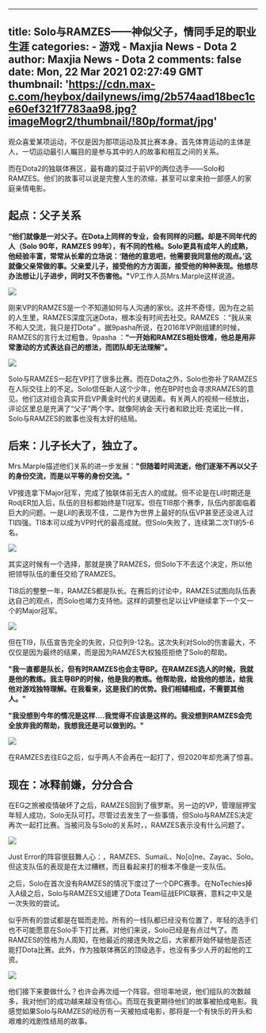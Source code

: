
---
title: Solo与RAMZES——神似父子，情同手足的职业生涯
categories: 
    - 游戏
    - Maxjia News - Dota 2
author: Maxjia News - Dota 2
comments: false
date: Mon, 22 Mar 2021 02:27:49 GMT
thumbnail: 'https://cdn.max-c.com/heybox/dailynews/img/2b574aad18bec1ce60ef321f7783aa98.jpg?imageMogr2/thumbnail/!80p/format/jpg'
---

<div>   
<p>观众喜爱某项运动，不仅是因为那项运动及其比赛本身。首先体育运动的主体是人，一切运动最引人瞩目的是参与其中的人的故事和相互之间的关系。 </p><p>而在Dota2的独联体赛区，最有趣的莫过于前VP的两位选手——Solo和RAMZES。他们的故事可以说是完整人生的浓缩，甚至可以拿来拍一部感人的家庭亲情电影。</p><h2>起点：父子关系</h2><p><b>“他们就像是一对父子。在Dota上同样的专业，会有同样的问题。却是不同年代的人（Solo 90年，RAMZES 99年），有不同的性格。Solo更具有成年人的成熟，他经验丰富，常常从长辈的立场说：‘随他的意思吧，他需要我同意他的观点。’这就像父亲常做的事。父亲爱儿子，接受他的方方面面，接受他的种种表现。他想尽办法想让儿子进步，同时又不伤害他。"</b>VP工作人员Mrs.Marple这样说道。</p><p></p><div class="image-box"><img src="https://cdn.max-c.com/heybox/dailynews/img/2b574aad18bec1ce60ef321f7783aa98.jpg?imageMogr2/thumbnail/!80p/format/jpg" referrerpolicy="no-referrer"></div><p></p><p>刚来VP的RAMZES是一个不知道如何与人沟通的家伙。这并不奇怪，因为在之前的人生里，RAMZES深度沉迷Dota，根本没有时间去社交。RAMZES ：“我从来不和人交流，我只是打Dota” 。据9pasha所说，在2016年VP刚组建的时候，RAMZES的言行太过粗鲁。9pasha ：<b>“一开始和RAMZES相处很难，他总是用非常激动的方式表达自己的想法，而团队却无法理解”。</b></p><p></p><div class="image-box"><img src="https://cdn.max-c.com/heybox/dailynews/img/7b1a2ff026eebeea7ac9769c20dc1a82.png?imageMogr2/thumbnail/!80p/format/jpg" referrerpolicy="no-referrer"></div><p></p><p>Solo与RAMZES一起在VP打了很多比赛。而在Dota之外，Solo也弥补了RAMZES在人际交往上的不足。Solo信任新人这个少年，他在BP时也会寻求RAMZES的意见。他们这对组合真实开启VP黄金时代的关键因素。有关两人的视频一经放出，评论区里总是充满了“父子”两个字。就像阿纳金·天行者和欧比旺·克诺比一样，Solo与RAMZES的故事也没有太好的结局。</p><h2>后来：儿子长大了，独立了。</h2><p>Mrs.Marple描述他们关系的进一步发展：<b>"但随着时间流逝，他们逐渐不再以父子的身份交流，而是以平等的身份交流。"</b></p><p>VP接连拿下Major冠军，完成了独联体前无古人的成就。但不论是在Lil时期还是RodjER加入后，队伍的目标都始终是TI冠军。但在TI8那个赛季，队伍内部面临着巨大的问题。一是Lil的表现不佳，二是作为世界上最好的队伍VP甚至还没进入过TI四强。TI8本可以成为VP时代的最高成就。但Solo失败了，连续第二次TI的5-6名。</p><p></p><div class="image-box"><img src="https://cdn.max-c.com/heybox/dailynews/img/6e7677577a4557152a8c00b91514b98b.jpg?imageMogr2/thumbnail/!80p/format/jpg" referrerpolicy="no-referrer"></div><p></p><p>其实这时候有一个选择，那就是换了RAMZES，但Solo下不去这个决定，所以他把领导队伍的重任交给了RAMZES。 </p><p>TI8后的整整一年，RAMZES都是队长。在赛后的讨论中，RAMZES试图向队伍表达自己的观点，而Solo也竭力支持他。这样的调整也足以让VP继续拿下一个又一个的Major冠军。 </p><p></p><div class="image-box"><img src="https://cdn.max-c.com/heybox/dailynews/img/c55482efae22dd5bb9a6f593f18f1194.jpg?imageMogr2/thumbnail/!80p/format/jpg" referrerpolicy="no-referrer"></div><p></p><p>但在TI9，队伍宣告完全的失败，只位列9-12名。这次失利对Solo的伤害最大，不仅仅是因为最终的结果，而是因为RAMZES大权独揽拒绝了Solo的帮助。 </p><p><b>"我一直都是队长，但有时RAMZES也会主导BP。在RAMZES选人的时候，我就是他的教练。我主导BP的时候，他是我的教练。他帮助我，给我他的想法，给我他对游戏独特理解。在我看来，这是我们的优势。我们相辅相成，不需要其他人。" </b></p><p><b>"我没想到今年的情况是这样....我觉得不应该是这样的。我没想到RAMZES会完全放弃我的帮助，我想我还是可以做到的。"</b> </p><p></p><div class="image-box"><img src="https://cdn.max-c.com/heybox/dailynews/img/186ce5bb43970c2119fabff4b1845e48.png?imageMogr2/thumbnail/!80p/format/jpg" referrerpolicy="no-referrer"></div><p></p><p>在RAMZES去往EG之后，似乎两人不会再在一起打了，但2020年却充满了惊喜。 </p><h2>现在：冰释前嫌，分分合合</h2><p>在EG之旅被疫情破坏了之后，RAMZES回到了俄罗斯。另一边的VP，管理层押宝年轻人成功，Solo无队可打。尽管过去发生了一些事情，但Solo与RAMZES决定再次一起打比赛。当被问及与Solo的关系时，，RAMZES表示没有什么问题了。 </p><p></p><div class="image-box"><img src="https://cdn.max-c.com/heybox/dailynews/img/fb78528a85f3a41b9d84d75a09112f80.jpg?imageMogr2/thumbnail/!80p/format/jpg" referrerpolicy="no-referrer"></div><p></p><p>Just Error的阵容很鼓舞人心：，RAMZES、SumaiL、No[o]ne、Zayac、Solo。但这支队伍的表现是在太过糟糕，而且看起来打的根本不像是一支队伍。 </p><p>之后，Solo在首次没有RAMZES的情况下度过了一个DPC赛季。在NoTechies掉入A级之后，Solo与RAMZES又组建了Dota Team征战EPIC联赛，意料之中又是一次失败的尝试。 </p><p>似乎所有的尝试都是在铤而走险。所有的一线队都已经没有位置了，年轻的选手们也不可能愿意在Solo手下打比赛。对他们来说，Solo已经是有点过气了。而RAMZES的性格为人周知，在他最近的接连失败之后，大家都开始怀疑他是否还能打Dota比赛。此外，作为独联体赛区的顶级选手，也没有多少人开的起他的工资。 </p><p></p><div class="image-box"><img src="https://cdn.max-c.com/heybox/dailynews/img/21ed4e0dda12bc66e3333be0a1eb5f95.jpg?imageMogr2/thumbnail/!80p/format/jpg" referrerpolicy="no-referrer"></div><p></p><p>他们接下来要做什么？也许会再次组一个阵容。但坦率地说，他们组队的次数越多，我对他们的成功越来越没有信心。而现在我更期待他们的故事被拍成电影。我感觉如果Solo与RAMZES的经历有一天被拍成电影，那将是一个有快乐的开头和艰难的戏剧性结局的故事。 </p>
  
</div>
            